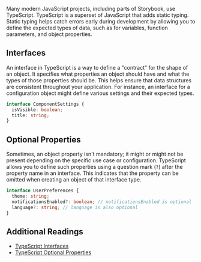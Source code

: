 Many modern JavaScript projects, including parts of Storybook, use TypeScript. TypeScript is a superset of JavaScript 
that adds static typing. Static typing helps catch errors early during development by allowing you to define the expected 
types of data, such as for variables, function parameters, and object properties.

## Interfaces
An interface in TypeScript is a way to define a "contract" for the shape of an object. It specifies what properties an 
object should have and what the types of those properties should be. This helps ensure that data structures are consistent 
throughout your application. For instance, an interface for a configuration object might define various settings and their 
expected types.
```typescript
interface ComponentSettings {
  isVisible: boolean;
  title: string;
}
```

## Optional Properties
Sometimes, an object property isn't mandatory; it might or might not be present depending on the specific use case or 
configuration. TypeScript allows you to define such properties using a question mark (`?`) after the property name in an 
interface. This indicates that the property can be omitted when creating an object of that interface type.

```typescript
interface UserPreferences {
  theme: string;
  notificationsEnabled?: boolean; // notificationsEnabled is optional
  language?: string; // language is also optional
}
```

## Additional Readings
- [TypeScript Interfaces](https://www.typescriptlang.org/docs/handbook/interfaces.html)
- [TypeScript Optional Properties](https://www.typescriptlang.org/docs/handbook/2/everyday-types.html#optional-properties)